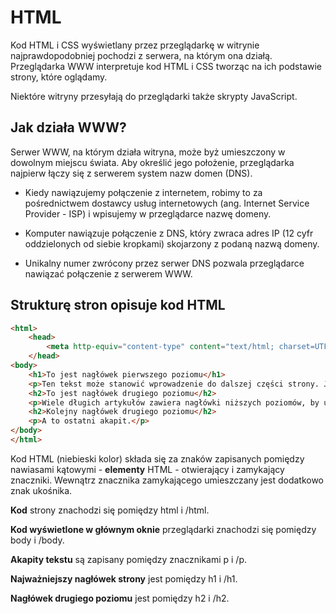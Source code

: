 # HTML

Kod HTML i CSS wyświetlany przez przeglądarkę w witrynie najprawdopodobniej pochodzi z serwera, na którym ona działą. Przeglądarka WWW interpretuje kod HTML i CSS tworząc na ich podstawie strony, które oglądamy.

Niektóre witryny przesyłają do przeglądarki także skrypty JavaScript.

## Jak działa WWW?

Serwer WWW, na którym działa witryna, może byż umieszczony w dowolnym miejscu świata. Aby określić jego położenie, przeglądarka najpierw łączy się z serwerem system nazw domen (DNS).

* Kiedy nawiązujemy połączenie z internetem, robimy to za pośrednictwem dostawcy usług internetowych (ang. Internet Service Provider - ISP) i wpisujemy w przeglądarce nazwę domeny.

* Komputer nawiązuje połączenie z DNS, który zwraca adres IP (12 cyfr oddzielonych od siebie kropkami) skojarzony z podaną nazwą domeny. 

* Unikalny numer zwrócony przez serwer DNS pozwala przeglądarce nawiązać połączenie z serwerem WWW.

## Strukturę stron opisuje kod HTML

```HTML
<html>
    <head>
        <meta http-equiv="content-type" content="text/html; charset=UTF-8">
    </head>
<body>
    <h1>To jest nagłówek pierwszego poziomu</h1>
    <p>Ten tekst może stanowić wprowadzenie do dalszej części strony. Jeśli strona jest długa to jej zawartość może zostać podzielona kilkoma nagłówkami niższego poziomu.</p>
    <h2>To jest nagłówek drugiego poziomu</h2>
    <p>Wiele długich artykułów zawiera nagłówki niższych poziomów, by ułatwić czytelnikom zrozumienie struktury tekstu. W dokumencie mogą się nawet pojawić nagłówki jeszcze niższych poziomów (trzeciego, a nawet czwartego).</p>
    <h2>Kolejny nagłówek drugiego poziomu</h2>
    <p>A to ostatni akapit.</p>
</body>
</html>
```

Kod HTML (niebieski kolor) składa się za znaków zapisanych pomiędzy nawiasami kątowymi - **elementy** HTML - otwierający i zamykający znaczniki. Wewnątrz znacznika zamykającego umieszczany jest dodatkowo znak ukośnika. 


__Kod__ strony znachodzi się pomiędzy html i /html.

__Kod wyświetlone w głównym oknie__ przeglądarki znachodzi się pomiędzy body i /body.

__Akapity tekstu__ są zapisany pomiędzy znacznikami p i /p.

__Najważniejszy nagłówek strony__ jest pomiędzy h1 i /h1.

__Nagłówek drugiego poziomu__ jest pomiędzy h2 i /h2.